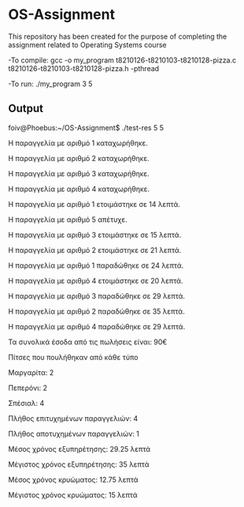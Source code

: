 # OS-Assignment
This repository has been created for the purpose of completing the assignment related to Operating Systems course


-To compile: gcc -o my_program t8210126-t8210103-t8210128-pizza.c t8210126-t8210103-t8210128-pizza.h -pthread

-To run: ./my_program 3 5

## Output
foiv@Phoebus:~/OS-Assignment$ ./test-res 5 5

Η παραγγελία με αριθμό 1 καταχωρήθηκε.

Η παραγγελία με αριθμό 2 καταχωρήθηκε.

Η παραγγελία με αριθμό 3 καταχωρήθηκε.

Η παραγγελία με αριθμό 4 καταχωρήθηκε.

Η παραγγελία με αριθμό 1 ετοιμάστηκε σε 14 λεπτά.

Η παραγγελία με αριθμό 5 απέτυχε.

Η παραγγελία με αριθμό 3 ετοιμάστηκε σε 15 λεπτά.

Η παραγγελία με αριθμό 2 ετοιμάστηκε σε 21 λεπτά.

Η παραγγελία με αριθμό 1 παραδώθηκε σε 24 λεπτά.

Η παραγγελία με αριθμό 4 ετοιμάστηκε σε 20 λεπτά.

Η παραγγελία με αριθμό 3 παραδώθηκε σε 29 λεπτά.

Η παραγγελία με αριθμό 2 παραδώθηκε σε 35 λεπτά.

Η παραγγελία με αριθμό 4 παραδώθηκε σε 29 λεπτά.


Τα συνολικά έσοδα από τις πωλήσεις είναι: 90€


Πίτσες που πουλήθηκαν από κάθε τύπο

Μαργαρίτα: 2

Πεπερόνι: 2

Σπέσιαλ: 4


Πλήθος επιτυχημένων παραγγελιών: 4

Πλήθος αποτυχημένων παραγγελιών: 1


Μέσος χρόνος εξυπηρέτησης: 29.25 λεπτά

Μέγιστος χρόνος εξυπηρέτησης: 35 λεπτά


Μέσος χρόνος κρυώματος: 12.75 λεπτά

Μέγιστος χρόνος κρυώματος: 15 λεπτά

